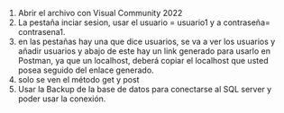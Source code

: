
1. Abrir el archivo con Visual Community 2022
2. La pestaña inciar sesion, usar el usuario = usuario1 y a contraseña= contrasena1.
3. en las pestañas hay una que dice usuarios, se va a ver los usuarios y añadir usuarios y abajo de este hay un link generado para usarlo en Postman, ya que un localhost, deberá copiar el localhost que usted posea seguido del enlace generado.
4. solo se ven el método get y post
5. Usar la Backup de la base de datos para conectarse al SQL server y poder usar la conexión.